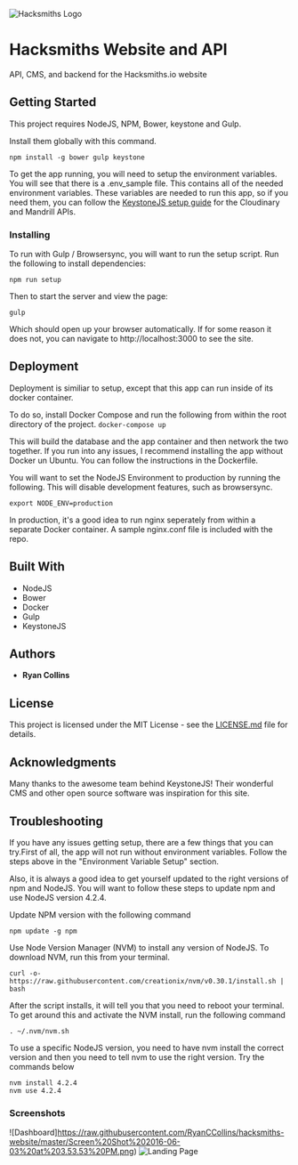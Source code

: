 ![Hacksmiths Logo](https://rawgit.com/teamhacksmiths/food-drivr-backend/master/.github/assets/hacksmiths-logo.png)

# Hacksmiths Website and API

API, CMS, and backend for the Hacksmiths.io website

## Getting Started

This project requires NodeJS, NPM, Bower, keystone and Gulp.

Install them globally with this command.
```
npm install -g bower gulp keystone
```

To get the app running, you will need to setup the environment variables.  You will see that there is a .env_sample file.  This contains all of the needed environment variables.  These variables are needed to run this app, so if you need them, you can follow the [KeystoneJS setup guide](http://keystonejs.com/docs/configuration/) for the Cloudinary and Mandrill APIs.

### Installing

To run with Gulp / Browsersync, you will want to run the setup script.
Run the following to install dependencies:
```
npm run setup
```

Then to start the server and view the page:
```
gulp
```
Which should open up your browser automatically.  If for some reason it does not, you can navigate to http://localhost:3000 to see the site.


## Deployment

Deployment is similiar to setup, except that this app can run inside of its docker container.

To do so, install Docker Compose and run the following from within the root directory of the project.
```docker-compose up ```

This will build the database and the app container and then network the two together.  If you run into any issues, I recommend installing the app without Docker un Ubuntu.  You can follow the instructions in the Dockerfile.

You will want to set the NodeJS Environment to production by running the following.  This will disable development features, such as browsersync.
```
export NODE_ENV=production
```

In production, it's a good idea to run nginx seperately from within a separate Docker container.  A sample nginx.conf file is included with the repo.  

## Built With

* NodeJS
* Bower
* Docker
* Gulp
* KeystoneJS

## Authors

* **Ryan Collins**

## License

This project is licensed under the MIT License - see the [LICENSE.md](LICENSE.md) file for details.  

## Acknowledgments
Many thanks to the awesome team behind KeystoneJS!  Their wonderful CMS and other open source software was inspiration for this site.

## Troubleshooting
If you have any issues getting setup, there are a few things that you can try.First of all, the app will not run without environment variables.  Follow the steps above in the "Environment Variable Setup" section.

Also, it is always a good idea to get yourself updated to the right versions of npm and NodeJS.  You will want to follow these steps to update npm and use NodeJS version 4.2.4.

Update NPM version with the following command
```
npm update -g npm
```

Use Node Version Manager (NVM) to install any version of NodeJS.
To download NVM, run this from your terminal.
```
curl -o- https://raw.githubusercontent.com/creationix/nvm/v0.30.1/install.sh | bash
```
After the script installs, it will tell you that you need to reboot your terminal.  To get around this and activate the NVM install, run the following command
```
. ~/.nvm/nvm.sh
```

To use a specific NodeJS version, you need to have nvm install the correct version and then you need to tell nvm to use the right version.  Try the commands below
```
nvm install 4.2.4
nvm use 4.2.4
```

### Screenshots
![Dashboard]https://raw.githubusercontent.com/RyanCCollins/hacksmiths-website/master/Screen%20Shot%202016-06-03%20at%203.53.53%20PM.png)
![Landing Page](http://postimg.org/image/csuo6kd5n/)
